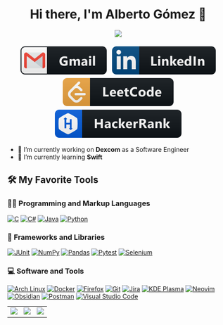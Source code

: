     

<h1 align="center"> Hi there, I'm Alberto Gómez 👋</h1>
<p align="center">
  <a href="https://github.com/DenverCoder1/readme-typing-svg">
    <img src="https://readme-typing-svg.demolab.com/?lines=Software+Engineer;Always%20learning%20new%20things&font=Fira%20Code&center=true&width=440&height=45&color=5CCCCC&vCenter=true&pause=1000&size=22" /></a>
</p>
<!-- Social icons section -->
<p align="center">  
  <a href="mailto:emmanuel.alberto.gc@gmail.com" target="_blank" rel="noopener noreferrer"><img align="center" src="https://raw.githubusercontent.com/MikeCodesDotNET/ColoredBadges/4a38660afb7be89a6032218589b4454a1285c7f8/svg/social/gmail.svg" alt="gmail" style="vertical-align:top; margin:4px"/></a>
<a href="https://linkedin.com/in/albgmx" target="blank"><img align="center" src="https://raw.githubusercontent.com/MikeCodesDotNET/ColoredBadges/master/svg/social/linkedin.svg" alt="linkedin" style="vertical-align:top; margin:4px"/></a>
<a href="https://www.leetcode.com/albgmx" target="blank"><img align="center" src="https://raw.githubusercontent.com/MikeCodesDotNET/ColoredBadges/master/svg/dev/services/leetcode.svg" alt="leetcode" style="vertical-align:top; margin:4px"/></a>
<a href="https://www.hackerrank.com/albgmx" target="blank"><img align="center" src="https://raw.githubusercontent.com/MikeCodesDotNET/ColoredBadges/master/svg/dev/services/hackerrank.svg" alt="hackerrank" style="vertical-align:top; margin:4px"/></a>
  
- 🔭 I’m currently working on **Dexcom** as a Software Engineer 
- 🌱 I’m currently learning **Swift**

</p>
  <h2>🛠️ My Favorite Tools</h2>
  <!-- Some badges are from https://github.com/Ileriayo/markdown-badges -->

  <h3>👨‍💻 Programming and Markup Languages</h3>

  <p>
      <a href="https://github.com/search?q=user%3AAlbGmx+language%3Ac"><img alt="C" src="https://custom-icon-badges.demolab.com/badge/C-03599C.svg?logo=c-in-hexagon&logoColor=white"></a>
     <a href="https://github.com/search?q=user%3AAlbGmx+language%3Acsharp"><img alt="C#" src="https://custom-icon-badges.demolab.com/badge/C%23-68217A.svg?logo=cs2&logoColor=white"></a>
      <a href="https://github.com/search?q=user%3AAlbGmx+language%3Ajava"><img alt="Java" src="https://custom-icon-badges.demolab.com/badge/Java-007396.svg?logo=java&logoColor=white"></a>
     <a href="https://github.com/search?q=user%3AAlbGmx+language%3Apython"><img alt="Python" src="https://img.shields.io/badge/Python-14354C.svg?logo=python&logoColor=white"></a>
  </p>



  <h3>🧰 Frameworks and Libraries</h3>

  <p>
      <a href="#"><img alt="JUnit" src="https://custom-icon-badges.demolab.com/badge/JUnit-25A162.svg?logo=check-circle&logoColor=white"></a>
      <a href="#"><img alt="NumPy" src="https://img.shields.io/badge/Numpy-013243.svg?logo=numpy&logoColor=white"></a>
      <a href="#"><img alt="Pandas" src="https://img.shields.io/badge/Pandas-150458.svg?logo=pandas&logoColor=white"></a>
      <a href="#"><img alt="Pytest" src="https://img.shields.io/badge/Pytest-0A9EDC.svg?logo=pytest&logoColor=white"></a>
      <a href="#"><img alt="Selenium" src="https://img.shields.io/badge/Selenium-43B02A?logo=selenium&logoColor=fff"></a>
  </p>

  <h3>💻 Software and Tools</h3>

  <p>
      <a href="#"><img alt="Arch Linux" src="https://img.shields.io/badge/Arch%20Linux-1793D1.svg?logo=arch-linux&logoColor=white"></a>
      <a href="#"><img alt="Docker" src="https://img.shields.io/badge/Docker-2496ED?logo=docker&logoColor=fff"></a>
      <a href="#"><img alt="Firefox" src="https://img.shields.io/badge/Firefox-FF7139?logo=Firefox&logoColor=white"></a>
      <a href="#"><img alt="Git" src="https://img.shields.io/badge/Git-F05033.svg?logo=git&logoColor=white"></a>
      <a href="#"><img alt="Jira" src="https://img.shields.io/badge/Jira-0052CC?logo=jira&logoColor=fff"></a>
      <a href="#"><img alt="KDE Plasma" src="https://img.shields.io/badge/KDE%20Plasma-1D99F3?logo=kdeplasma&logoColor=fff"></a>
      <a href="#"><img alt="Neovim" src="https://img.shields.io/badge/Neovim-57A143?logo=neovim&logoColor=fff"></a>
      <a href="#"><img alt="Obsidian" src="https://img.shields.io/badge/Obsidian-%23483699.svg?&logo=obsidian&logoColor=white"></a>
      <a href="#"><img alt="Postman" src="https://img.shields.io/badge/Postman-FF6C37?logo=postman&logoColor=white"></a>
      <a href="#"><img alt="Visual Studio Code" src="https://img.shields.io/badge/Visual%20Studio%20Code-0078d7.svg?logo=visual-studio-code&logoColor=white"></a>
   </p>

<table>
  <tr>
    <td>
      <img src="https://github-readme-stats.vercel.app/api?username=AlbGmx&show_icons=true&theme=radical&title_color=5CCCCC"/>
    </td>
    <td>
      <img src="https://github-readme-streak-stats.herokuapp.com/?user=AlbGmx&theme=radical"/>
    </td>  
    <td>
      <img src="https://github-readme-stats.vercel.app/api/top-langs/?username=AlbGmx&layout=compact&theme=radical&title_color=5CCCCC" />
    </td>
  </tr>
</table>
